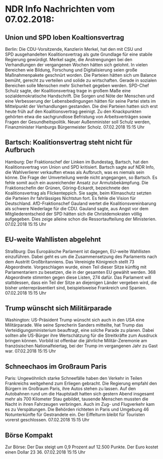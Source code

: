 # NDR Info Nachrichten vom 07.02.2018:


## Union und SPD loben Koaltionsvertrag
Berlin: Die CDU-Vorsitzende, Kanzlerin Merkel, hat den mit CSU und SPD ausgehandelten Koalitionsvertrag als gute Grundlage für eine stabile Regierung gewürdigt. Merkel sagte, die Anstrengungen bei den Verhandlungen der vergangenen Wochen hätten sich gelohnt. In vielen Bereichen wie Bildung, Forschung und Digitalisierung seien große Maßnahmenpakete geschnürt worden. Die Parteien hätten sich um Balance bemüht, gerecht zu verteilen und solide zu wirtschaften. Gerade in sozialen Bereichen solle Menschen mehr Sicherheit gegeben werden. SPD-Chef Schulz sagte, der Koalitionsvertrag trage in großem Maße eine sozialdemokratische Handschrift. Die Sorgen und Nöte der Menschen und eine Verbesserung der Lebensbedingungen hätten für seine Partei stets im Mittelpunkt der Verhandlungen gestanden. Die drei Parteien hatten sich erst heute früh auf den Koalitionsvertrag geeinigt. Zu den Knackpunkten gehörten etwa die sachgrundlose Befristung von Arbeitsverträgen sowie Fragen der Gesundheitspolitik. Neuer Außenminister soll Schulz werden, Finanzminister Hamburgs Bürgermeister Scholz. 07.02.2018 15:15 Uhr 

## Bartsch: Koalitionsvertrag steht nicht für Aufbruch
Hamburg: 	Der Fraktionschef der Linken im Bundestag, Bartsch, hat den Koalitionsvertrag von Union und SPD kritisiert. Bartsch sagte auf NDR Info, die Wahlverlierer verkauften etwas als Aufbruch, was es niemals sein könne. Die Frage der Umverteilung werde nicht angegangen, so Bartsch. Es fehle somit auch ein ausreichender Ansatz zur Armutsbekämpfung. Die Fraktionschefin der Grünen, Göring-Eckardt, bezeichnete den Koalitionsvertrag als Flickenteppich. Sie sagte, beim Klimaschutz setzten die Parteien ihr fahrlässiges Nichtstun fort. Es fehle die Vision für Deutschland. AfD-Fraktionschef Gauland wertet die Koalitionsvereinbarung als schwere Niederlage für die CDU. Gauland sagte, aus Angst vor dem Mitgliederentscheid der SPD hätten sich die Christdemokraten völlig aufgegeben. Dies zeige alleine schon die Ressortaufteilung der Ministerien. 07.02.2018 15:15 Uhr 

## EU-weite Wahllisten abgelehnt
Straßburg:	Das Europäische Parlament ist dagegen, EU-weite Wahllisten einzuführen. Dabei geht es um die Zusammensetzung des Parlaments nach dem Austritt Großbritanniens. Das Vereinigte Königreich stellt 73 Abgeordnete. Vorgeschlagen wurde, einen Teil dieser Sitze künftig mit Parlamentariern zu besetzen, die in der gesamten EU gewählt werden. 368 Abgeordnete stimmten gegen diese Listen, 274 dafür. Das Parlament will stattdessen, dass ein Teil der Sitze an diejenigen Länder vergeben wird, die bisher unterrepräsentiert sind, beispielsweise Frankreich und Spanien. 07.02.2018 15:15 Uhr 

## Trump wünscht sich Militärparade
Washington:	US-Präsident Trump wünscht sich auch in den USA eine Militärparade. Wie seine Sprecherin Sanders mitteilte, hat Trump das Verteidigungsministerium beauftragt, eine solche Parade zu planen. Dabei sollten alle US-Bürger ihre Wertschätzung für die Streitkräfte zum Ausdruck bringen können. Vorbild ist offenbar die jährliche Militär-Zeremonie am französischen Nationalfeiertag, bei der Trump im vergangenen Jahr zu Gast war. 07.02.2018 15:15 Uhr 

## Schneechaos im Großraum Paris
Paris:	 Ungewöhnlich starke Schneefälle haben den Verkehr in Teilen Frankreichs weitgehend zum Erliegen gebracht. Die Regierung empfahl den Bürgern im Großraum Paris, ihre Autos stehen zu lassen. Auf den Autobahnen rund um die Hauptstadt hatten sich gestern Abend insgesamt mehr als 700 Kilometer Stau gebildet, tausende Menschen mussten die Nacht in ihren Fahrzeugen verbringen. Auch im Zug- und Flugverkehr kam es zu Verspätungen. Die Behörden richteten in Paris und Umgebung 46 Notunterkünfte für Gestrandete ein. Der Eiffelturm bleibt für Touristen vorerst geschlossen. 07.02.2018 15:15 Uhr 

## Börse Kompakt
Zur Börse: Der Dax steigt um 0,9 Prozent auf 12.500 Punkte. Der Euro kostet einen Dollar 23 36. 07.02.2018 15:15 Uhr 
